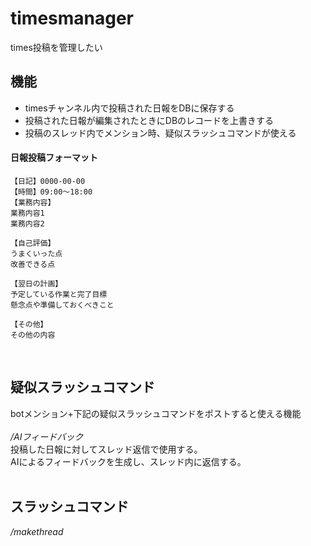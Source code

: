 # timesmanager
times投稿を管理したい

## 機能
- timesチャンネル内で投稿された日報をDBに保存する
- 投稿された日報が編集されたときにDBのレコードを上書きする
- 投稿のスレッド内でメンション時、疑似スラッシュコマンドが使える

#### 日報投稿フォーマット
````
【日記】0000-00-00
【時間】09:00～18:00
【業務内容】
業務内容1
業務内容2

【自己評価】
うまくいった点
改善できる点

【翌日の計画】
予定している作業と完了目標
懸念点や準備しておくべきこと

【その他】
その他の内容
````

<br>

## 疑似スラッシュコマンド
botメンション+下記の疑似スラッシュコマンドをポストすると使える機能<br><br>
*/AIフィードバック*<br>
投稿した日報に対してスレッド返信で使用する。<br>
AIによるフィードバックを生成し、スレッド内に返信する。<br>
<br>

## スラッシュコマンド
*/makethread*<br>
